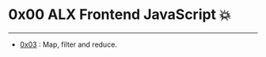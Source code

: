 # 0x00 ALX Frontend JavaScript 💥

---

- [0x03](./0x03-ES6_data_manipulation) : Map, filter and reduce.